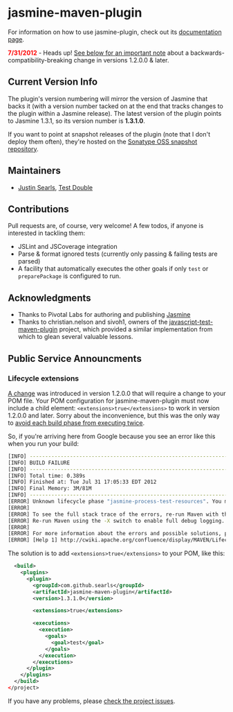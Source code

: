jasmine-maven-plugin
====================

For information on how to use jasmine-plugin, check out its [documentation page](http://searls.github.com/jasmine-maven-plugin/).

<strong><font color="red">7/31/2012</font></strong> - Heads up! [See below for an important note](https://github.com/searls/jasmine-maven-plugin#lifecycle-extensions) about a backwards-compatibility-breaking change in versions 1.2.0.0 & later.

## Current Version Info

The plugin's version numbering will mirror the version of Jasmine that backs it (with a version number tacked on at the end that tracks changes to the plugin within a Jasmine release). The latest version of the plugin points to Jasmine 1.3.1, so its version number is **1.3.1.0**.

If you want to point at snapshot releases of the plugin (note that I don't deploy them often), they're hosted on the [Sonatype OSS snapshot repository](https://oss.sonatype.org/service/local/repositories/snapshots).

## Maintainers
* [Justin Searls](http://about.me/searls), [Test Double](http://testdouble.com)

## Contributions
Pull requests are, of course, very welcome! A few todos, if anyone is interested in tackling them:

* JSLint and JSCoverage integration
* Parse & format ignored tests (currently only passing & failing tests are parsed)
* A facility that automatically executes the other goals if only `test` or `preparePackage` is configured to run.

## Acknowledgments
* Thanks to Pivotal Labs for authoring and publishing [Jasmine](http://github.com/pivotal/jasmine)
* Thanks to christian.nelson and sivoh1, owners of the [javascript-test-maven-plugin](http://code.google.com/p/javascript-test-maven-plugin/) project, which provided a similar implementation from which to glean several valuable lessons.

## Public Service Announcments

### Lifecycle extensions

[A change](https://github.com/searls/jasmine-maven-plugin/pull/92) was introduced in version 1.2.0.0 that will require a change to your POM file. Your POM configuration for jasmine-maven-plugin must now include a child element: `<extensions>true</extensions>` to work in version 1.2.0.0 and later. Sorry about the inconvenience, but this was the only way to [avoid each build phase from executing twice](https://github.com/searls/jasmine-maven-plugin/pull/54).

So, if you're arriving here from Google because you see an error like this when you run your build:

``` bash
[INFO] ------------------------------------------------------------------------
[INFO] BUILD FAILURE
[INFO] ------------------------------------------------------------------------
[INFO] Total time: 0.389s
[INFO] Finished at: Tue Jul 31 17:05:33 EDT 2012
[INFO] Final Memory: 3M/81M
[INFO] ------------------------------------------------------------------------
[ERROR] Unknown lifecycle phase "jasmine-process-test-resources". You must specify a valid lifecycle phase or a goal in the format <plugin-prefix>:<goal> or <plugin-group-id>:<plugin-artifact-id>[:<plugin-version>]:<goal>. Available lifecycle phases are: validate, initialize, generate-sources, process-sources, generate-resources, process-resources, compile, process-classes, generate-test-sources, process-test-sources, generate-test-resources, process-test-resources, test-compile, process-test-classes, test, prepare-package, package, pre-integration-test, integration-test, post-integration-test, verify, install, deploy, pre-clean, clean, post-clean, pre-site, site, post-site, site-deploy. -> [Help 1]
[ERROR]
[ERROR] To see the full stack trace of the errors, re-run Maven with the -e switch.
[ERROR] Re-run Maven using the -X switch to enable full debug logging.
[ERROR]
[ERROR] For more information about the errors and possible solutions, please read the following articles:
[ERROR] [Help 1] http://cwiki.apache.org/confluence/display/MAVEN/LifecyclePhaseNotFoundException
```

The solution is to add `<extensions>true</extensions>` to your POM, like this:

``` xml
  <build>
    <plugins>
      <plugin>
        <groupId>com.github.searls</groupId>
        <artifactId>jasmine-maven-plugin</artifactId>
        <version>1.3.1.0</version>

        <extensions>true</extensions>

        <executions>
          <execution>
            <goals>
              <goal>test</goal>
            </goals>
          </execution>
        </executions>
      </plugin>
    </plugins>
  </build>
</project>
```

If you have any problems, please [check the project issues](https://github.com/searls/jasmine-maven-plugin/issues).